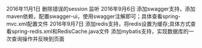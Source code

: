 2016年11月1日
    删除错误的session 监听
2016年9月6日
    添加swagger支持，添加maven依赖，配置swagger-ui，使用swagger注解即可；具体查看spring-mvc.xml配置文件
2016年9月7日
    添加redis支持，将redis设置为缓存;具体方式查看spring-redis.xml和RedisCache.java文件
    添加mybatis支持，实现数据库的一次查询操作并反映到页面

